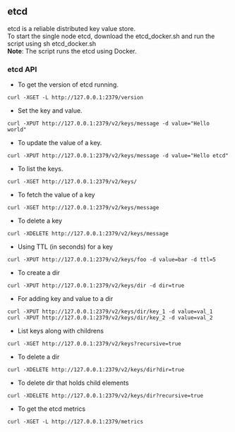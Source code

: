 ## etcd

etcd is a reliable distributed key value store.  
To start the single node etcd, download the etcd_docker.sh and run the script using sh etcd_docker.sh  
**Note**: The script runs the etcd using Docker. 

### etcd API

- To get the version of etcd running.
````
curl -XGET -L http://127.0.0.1:2379/version
````
- Set the key and value.
````
curl -XPUT http://127.0.0.1:2379/v2/keys/message -d value="Hello world"
````
- To update the value of a key.
````
curl -XPUT http://127.0.0.1:2379/v2/keys/message -d value="Hello etcd"
````
- To list the keys.
````
curl -XGET http://127.0.0.1:2379/v2/keys/
````
- To fetch the value of a key
````
curl -XGET http://127.0.0.1:2379/v2/keys/message
````
- To delete a key
````
curl -XDELETE http://127.0.0.1:2379/v2/keys/message
````
- Using TTL (in seconds) for a key
````
curl -XPUT http://127.0.0.1:2379/v2/keys/foo -d value=bar -d ttl=5
````
- To create a dir
````
curl -XPUT http://127.0.0.1:2379/v2/keys/dir -d dir=true
````
- For adding key and value to a dir
````
curl -XPUT http://127.0.0.1:2379/v2/keys/dir/key_1 -d value=val_1
curl -XPUT http://127.0.0.1:2379/v2/keys/dir/key_2 -d value=val_2
````
- List keys along with childrens
````
curl -XGET http://127.0.0.1:2379/v2/keys?recursive=true
````
- To delete a dir
````
curl -XDELETE http://127.0.0.1:2379/v2/keys/dir?dir=true
````
- To delete dir that holds child elements
````
curl -XDELETE http://127.0.0.1:2379/v2/keys/dir?recursive=true
````
- To get the etcd metrics
````
curl -XGET -L http://127.0.0.1:2379/metrics
````

